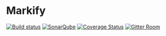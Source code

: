 # Markify

[![Build status](https://ci.appveyor.com/api/projects/status/eh53y0rjmvovybn2/branch/master?svg=true)](https://ci.appveyor.com/project/Takumii/markify/branch/master)
[![SonarQube](https://sonarcloud.io/api/badges/gate?key=Markify)](https://sonarcloud.io/dashboard?id=Markify)
[![Coverage Status](https://coveralls.io/repos/github/Julien-Pires/Markify/badge.svg?branch=master)](https://coveralls.io/github/Julien-Pires/Markify?branch=master)
[![Gitter Room](https://badges.gitter.im/Join%20Chat.svg)](https://gitter.im/Markify/Lobby)
